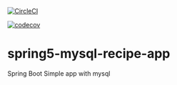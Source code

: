 [![CircleCI](https://circleci.com/gh/twolak88/spring5-mysql-recipe-app.svg?style=svg&circle-token=cdfdce7ef8240165be931ef1824eac6bdc22e89d)](https://app.circleci.com/pipelines/github/twolak88/spring5-mysql-recipe-app?branch=master)

[![codecov](https://codecov.io/gh/twolak88/spring5-mysql-recipe-app/branch/master/graph/badge.svg?token=WIZ7WYP71M)](https://codecov.io/gh/twolak88/spring5-mysql-recipe-app)

# spring5-mysql-recipe-app
Spring Boot Simple app with mysql
